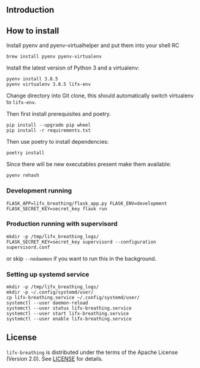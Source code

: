 ## Introduction

## How to install

Install pyenv and pyenv-virtualhelper and put them into your shell RC

```
brew install pyenv pyenv-virtualenv
```

Install the latest version of Python 3 and a virtualenv:

```
pyenv install 3.8.5
pyenv virtualenv 3.8.5 lifx-env
```

Change directory into Git clone, this should automatically switch virtualenv to `lifx-env`.

Then first install prerequisites and poetry.

```
pip install --upgrade pip wheel
pip install -r requirements.txt
```

Then use poetry to install dependencies:

```
poetry install
```

Since there will be new executables present make them available:

```
pyenv rehash
```

### Development running

```
FLASK_APP=lifx_breathing/flask_app.py FLASK_ENV=development FLASK_SECRET_KEY=secret_key flask run
```

### Production running with supervisord

```
mkdir -p /tmp/lifx_breathing_logs/
FLASK_SECRET_KEY=secret_key supervisord --configuration supervisord.conf
```

or skip `--nodaemon` if you want to run this in the background.

### Setting up systemd service

```
mkdir -p /tmp/lifx_breathing_logs/
mkdir -p ~/.config/systemd/user/
cp lifx-breathing.service ~/.config/systemd/user/
systemctl --user daemon-reload
systemctl --user status lifx-breathing.service
systemctl --user start lifx-breathing.service
systemctl --user enable lifx-breathing.service
```

## License

`lifx-breathing` is distributed under the terms of the Apache License (Version 2.0). See [LICENSE](LICENSE) for
details.

